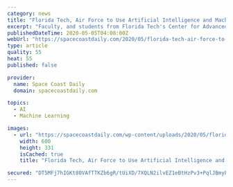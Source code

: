 ```yaml
---
category: news
title: "Florida Tech, Air Force to Use Artificial Intelligence and Machine Learning to Respond to COVID-19"
excerpt: "Faculty, and students from Florida Tech's Center for Advanced Data Analytics and Systems (CADAS) are working with a team from the U.S. Air Force Air Combat Command/Intelligence Data/Tech Futures Division (ACC/A29) and the Air Force Research Lab/Multi-Domain Sensing Autonomy Division (AFRL/RYA) to bring artificial intelligence and machine learning to COVID-19 planning and resource management."
publishedDateTime: 2020-05-05T04:08:00Z
webUrl: "https://spacecoastdaily.com/2020/05/florida-tech-air-force-to-use-artificial-intelligence-and-machine-learning-to-respond-to-covid-19/"
type: article
quality: 55
heat: 55
published: false

provider:
  name: Space Coast Daily
  domain: spacecoastdaily.com

topics:
  - AI
  - Machine Learning

images:
  - url: "https://spacecoastdaily.com/wp-content/uploads/2020/05/florida-tech-600.jpg"
    width: 600
    height: 331
    isCached: true
    title: "Florida Tech, Air Force to Use Artificial Intelligence and Machine Learning to Respond to COVID-19"

secured: "DT5MFj7hIGKt80VAfTTKZb6gR/tUiXD/7XQLN2ilvEZ1eBtHzPv3+PqlJBmyPeRBffGVm+dwwud4MSYSMgW6SD6UyTOT8j8mec9WdMbEgAaZQpfqyXFa3tYdF4FbJhkmKeXT5PVv6i2Xm3B6FhHw2pjEh5TV280KpDJrPohTslo3VfkKnhk5IKIOAKuKv9gFiZi4AP+xpmPjmQGzvBSsHMG1L47xLeu3ALCKkcKvjr3mGTjB+tVaQMzs25WbNhGGEF7W29F0AM3aU2BBjSh5NgLtsTfcrC6zcYuXXUMp0173bACMJRKtHyN8vmI64yx7yDL6XJkwRcX+MksjHcA5SGry6ATjKB9hk8Ki1yoMDNoeYAPdRAbfXT9Bf7+qpCCBCmI/se4IG4KI1TnUkyiw/7sh2MJi7A/srELskjgrE4FaUAtIUoWMVffe9yA1yuTxZyGui1UEmjMVqNhqpSlr83QD/fWAX8SqxhaY9qdaQw4=;WedfBtQ0oIpddgmzfCpkOQ=="
---
```


